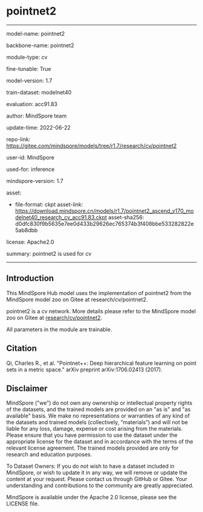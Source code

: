 # pointnet2

---

model-name: pointnet2

backbone-name: pointnet2

module-type: cv

fine-tunable: True

model-version: 1.7

train-dataset: modelnet40

evaluation: acc91.83

author: MindSpore team

update-time: 2022-06-22

repo-link: <https://gitee.com/mindspore/models/tree/r1.7/research/cv/pointnet2>

user-id: MindSpore

used-for: inference

mindspore-version: 1.7

asset:

-
    file-format: ckpt
    asset-link: <https://download.mindspore.cn/models/r1.7/pointnet2_ascend_v170_modelnet40_research_cv_acc91.83.ckpt>
    asset-sha256: d0dfc830f9b5635e7ee0d433b29626ec765374b3f408bbe533282822e5ab8dbb

license: Apache2.0

summary: pointnet2 is used for cv

---

## Introduction

This MindSpore Hub model uses the implementation of pointnet2 from the MindSpore model zoo on Gitee at research/cv/pointnet2.

pointnet2 is a cv network. More details please refer to the MindSpore model zoo on Gitee at [research/cv/pointnet2](https://gitee.com/mindspore/models/blob/r1.7/research/cv/pointnet2/README.md).

All parameters in the module are trainable.

## Citation

Qi, Charles R., et al. "Pointnet++: Deep hierarchical feature learning on point sets in a metric space." arXiv preprint arXiv:1706.02413 (2017).

## Disclaimer

MindSpore ("we") do not own any ownership or intellectual property rights of the datasets, and the trained models are provided on an "as is" and "as available" basis. We make no representations or warranties of any kind of the datasets and trained models (collectively, “materials”) and will not be liable for any loss, damage, expense or cost arising from the materials. Please ensure that you have permission to use the dataset under the appropriate license for the dataset and in accordance with the terms of the relevant license agreement. The trained models provided are only for research and education purposes.

To Dataset Owners: If you do not wish to have a dataset included in MindSpore, or wish to update it in any way, we will remove or update the content at your request. Please contact us through GitHub or Gitee. Your understanding and contributions to the community are greatly appreciated.

MindSpore is available under the Apache 2.0 license, please see the LICENSE file.
